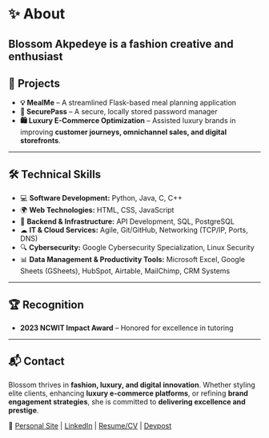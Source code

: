 # ✨ About
**Blossom Akpedeye** is a **fashion creative and enthusiast**
---

## 🚀 Projects
- **💡 MealMe** – A streamlined Flask-based meal planning application
- **🔐 SecurePass** – A secure, locally stored password manager
- **🛍️ Luxury E-Commerce Optimization** – Assisted luxury brands in improving **customer journeys, omnichannel sales, and digital storefronts**.  

---

## 🛠 Technical Skills
- 💻 **Software Development:** Python, Java, C, C++  
- 🌍 **Web Technologies:** HTML, CSS, JavaScript  
- 🔧 **Backend & Infrastructure:** API Development, SQL, PostgreSQL  
- ☁ **IT & Cloud Services:** Agile, Git/GitHub, Networking (TCP/IP, Ports, DNS)  
- 🔍 **Cybersecurity:**  Google Cybersecurity Specialization, Linux Security  
- 📊 **Data Management & Productivity Tools:**  Microsoft Excel, Google Sheets (GSheets), HubSpot, Airtable, MailChimp, CRM Systems 

---

## 🏆 Recognition
- **2023 NCWIT Impact Award** – Honored for excellence in tutoring

---

## 📬 Contact
Blossom thrives in **fashion, luxury, and digital innovation**. Whether styling elite clients, enhancing **luxury e-commerce platforms**, or refining **brand engagement strategies**, she is committed to **delivering excellence and prestige**.  

📎  [Personal Site](https://bakpede1.github.io/cv) | [LinkedIn](https://linkedin.com/in/blossom-ea) | [Resume/CV](https://docs.google.com/document/d/1FnbpPd3kmRGk97Om0PRNJu6-ExEv0QlJyKgDT_Tfo1g/edit?usp=sharing) | [Devpost](https://devpost.com/bakpede1)
